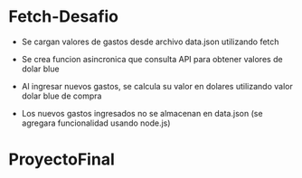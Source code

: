 
# Fetch-Desafio

- Se cargan valores de gastos desde archivo data.json utilizando fetch

- Se crea funcion asincronica que consulta API para obtener valores de dolar blue

- Al ingresar nuevos gastos, se calcula su valor en dolares utilizando valor dolar blue de compra

- Los nuevos gastos ingresados no se almacenan en data.json (se agregara funcionalidad usando node.js)
# ProyectoFinal

